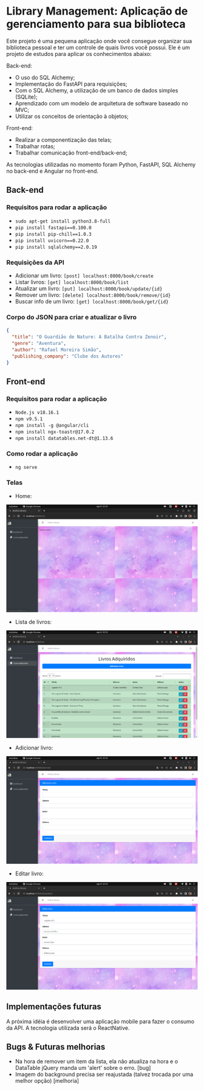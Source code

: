 # Library Management: Aplicação de gerenciamento para sua biblioteca

Este projeto é uma pequena aplicação onde você consegue organizar sua biblioteca pessoal e ter um controle de quais livros você possui.
Ele é um projeto de estudos para aplicar os conhecimentos abaixo:

Back-end:
- O uso do SQL Alchemy;
- Implementação do FastAPI para requisições;
- Com o SQL Alchemy, a utilização de um banco de dados simples (SQLite);
- Aprendizado com um modelo de arquitetura de software baseado no MVC;
- Utilizar os conceitos de orientação à objetos;

Front-end:
- Realizar a componentização das telas;
- Trabalhar rotas;
- Trabalhar comunicação front-end/back-end;

As tecnologias utilizadas no momento foram Python, FastAPI, SQL Alchemy no back-end e Angular no front-end.

## Back-end
### Requisitos para rodar a aplicação

- `sudo apt-get install python3.8-full`
- `pip install fastapi==0.100.0`
- `pip install pip-chill==1.0.3`
- `pip install uvicorn==0.22.0`
- `pip install sqlalchemy==2.0.19`

### Requisições da API

- Adicionar um livro: `[post] localhost:8000/book/create`
- Listar livros: `[get] localhost:8000/book/list`
- Atualizar um livro: `[put] localhost:8000/book/update/{id}`
- Remover um livro: `[delete] localhost:8000/book/remove/{id}`
- Buscar info de um livro: `[get] localhost:8000/book/get/{id}`

### Corpo do JSON para criar e atualizar o livro

```json
{
  "title": "O Guardião de Nature: A Batalha Contra Zenoir",
  "genre": "Aventura",
  "author": "Rafael Moreira Simão",
  "publishing_company": "Clube dos Autores"
}
```

## Front-end
### Requisitos para rodar a aplicação

- `Node.js v18.16.1`
- `npm v9.5.1`
- `npm install -g @angular/cli`
- `npm install ngx-toastr@17.0.2`
- `npm install datatables.net-dt@1.13.6`

### Como rodar a aplicação

- `ng serve`

### Telas

- Home:

![Descrição da Imagem](front-end/src/assets/img/home.png)

- Lista de livros:

![Descrição da Imagem](front-end/src/assets/img/list-books.png)

- Adicionar livro:

![Descrição da Imagem](front-end/src/assets/img/create-book.png)

- Editar livro:

![Descrição da Imagem](front-end/src/assets/img/edit-book.png)


## Implementações futuras

A próxima idéia é desenvolver uma aplicação mobile para fazer o consumo da API. A tecnologia utilizada será o ReactNative.

## Bugs & Futuras melhorias

- Na hora de remover um item da lista, ela não atualiza na hora e o DataTable jQuery manda um 'alert' sobre o erro. [bug]
- Imagem do background precisa ser reajustada (talvez trocada por uma melhor opção) [melhoria]

